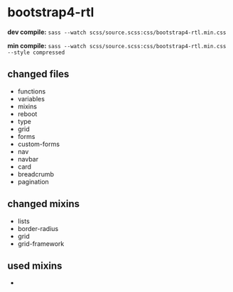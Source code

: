 # bootstrap4-rtl

__dev compile:__ `sass --watch scss/source.scss:css/bootstrap4-rtl.min.css`

__min compile:__ `sass --watch scss/source.scss:css/bootstrap4-rtl.min.css --style compressed`

## changed files

- functions
- variables
- mixins
- reboot
- type
- grid
- forms
- custom-forms
- nav
- navbar
- card
- breadcrumb
- pagination

## changed mixins

- lists
- border-radius
- grid
- grid-framework

## used mixins

- 